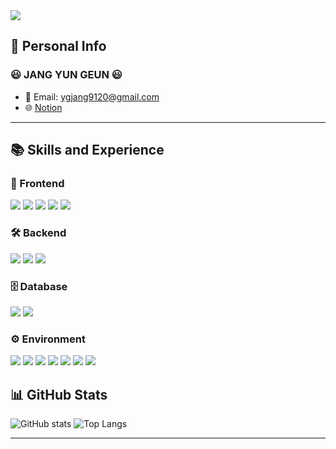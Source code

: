 <img src="https://capsule-render.vercel.app/api?type=rounded&height=300&text=JANG%20YUNGEUN&section=header&reversal=false&textBg=false&fontAlign=50&animation=twinkling&color=98FF98&fontColor=333333" />

## 📄 Personal Info
### 😃 JANG YUN GEUN 😃

- 📧 Email: ygjang9120@gmail.com
- 🌐 [Notion](https://road-particle-453.notion.site/dc7ad3aca22f48cabfaa0ac927c8f580?pvs=4)

---

##  📚 Skills and Experience

### 🎨 Frontend
<span><img src="https://img.shields.io/badge/HTML-E34F26?style=flat&logo=html5&logoColor=white"/></span>
<span><img src="https://img.shields.io/badge/CSS-1572B6?style=flat&logo=css3&logoColor=white"/></span>
<span><img src="https://img.shields.io/badge/JavaScript-F7DF1E?style=flat&logo=javascript&logoColor=white"/></span>
<span><img src="https://img.shields.io/badge/jQuery-0769AD?style=flat&logo=jquery&logoColor=white"/></span>
<span><img src="https://img.shields.io/badge/Thymeleaf-005F0F?style=flat&logo=thymeleaf&logoColor=white"/></span>



### 🛠 Backend
<span><img src="https://img.shields.io/badge/Java-5382A1?style=flat"/></span>
<span><img src="https://img.shields.io/badge/Springboot-6DB33F?style=flat&logo=springboot&logoColor=white"/></span>
<span><img src="https://img.shields.io/badge/Node.js-339933?style=flat&logo=node.js&logoColor=white"/></span>


### 🗄 Database
<span><img src="https://img.shields.io/badge/Oracle-F80000?style=flat&logo=oracle&logoColor=white"/></span>
<span><img src="https://img.shields.io/badge/MySQL-4479A1?style=flat&logo=mysql&logoColor=white"/></span>

### ⚙ Environment
<div>
  <img src="https://img.shields.io/badge/Visual Studio Code-007ACC?style=flat&logo=visualstudiocode&logoColor=white"/>
  <img src="https://img.shields.io/badge/IntelliJ-FE315D?style=flat&logo=intellijidea&logoColor=white"/>
  <img src="https://img.shields.io/badge/Eclipse-2C2255?style=flat&logo=eclipse&logoColor=white"/>
  <img src="https://img.shields.io/badge/DBeaver-382923?style=flat&logo=dbeaver&logoColor=white"/>
  <img src="https://img.shields.io/badge/Git-F05032?style=flat&logo=git&logoColor=white"/>
  <img src="https://img.shields.io/badge/GitHub-181717?style=flat&logo=github&logoColor=white"/>
  <span><img src="https://img.shields.io/badge/AWS-FF9900?style=flat&logo=amazon-aws&logoColor=white"/></span>
</div>



## 📊 GitHub Stats
![GitHub stats](https://github-readme-stats.vercel.app/api?username=jang1234567&show_icons=true&theme=buefy)
![Top Langs](https://github-readme-stats.vercel.app/api/top-langs/?username=jang1234567&layout=compact&theme=buefy)

---

